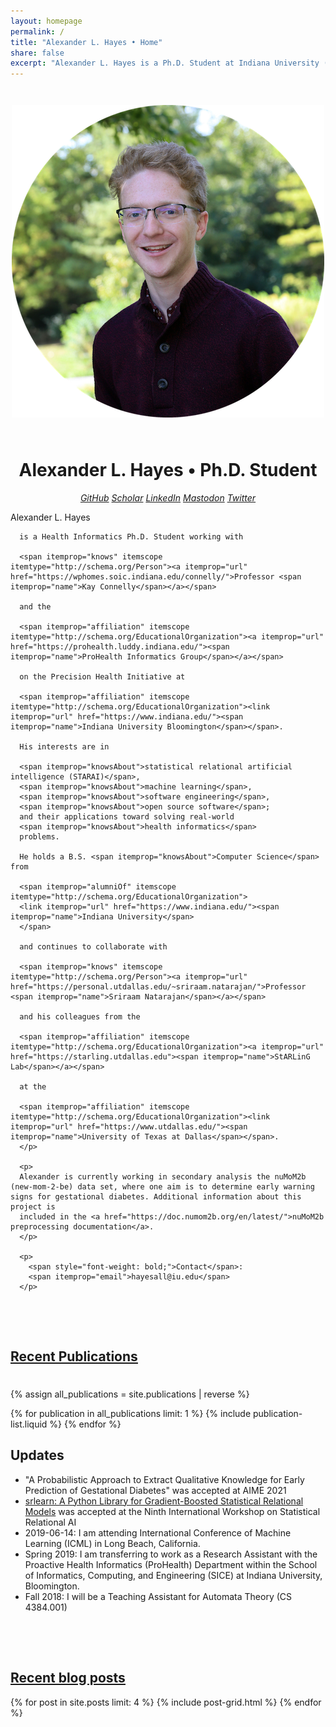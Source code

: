 ```yaml
---
layout: homepage
permalink: /
title: "Alexander L. Hayes • Home"
share: false
excerpt: "Alexander L. Hayes is a Ph.D. Student at Indiana University (IU) Bloomington studying Health Informatics."
---
```


<div itemscope itemtype="http://schema.org/Person">

  <div class="homepage-intro" style="align: center;">
    <img itemprop="image" src="/images/Alexander_Hayes.png" style="display: block; margin: auto; padding-top: 2em; padding-bottom: 2em;">
  </div>

  <div class="homepage-second">
    <center>
    <h1>Alexander L. Hayes • Ph.D. Student</h1>
    <link itemprop="url" href="https://hayesall.com">
    <a itemprop="sameAs" href="https://github.com/hayesall/" class="btn-social github"><i class="icons fa fa-github fa-2x"> GitHub</i></a>
    <a itemprop="sameAs" href="https://scholar.google.com/citations?user=eAys7JgAAAAJ&hl=en" class="btn-social twitter"><i class="icons ai ai-google-scholar ai-2x"> Scholar</i></a>
    <a itemprop="sameAs" href="https://www.linkedin.com/in/alexanderlhayes/" class="btn-social linkedin"><i class="icons fa fa-linkedin fa-2x"> LinkedIn</i></a>
    <a rel="me" href="https://vis.social/@hayesall" class="btn-social"><i class="icons fa fa-paint-brush fa-2x"> Mastodon</i></a>
    <a itemprop="sameAs" href="https://twitter.com/alexanderlhayes/" class="btn-social twitter"><i class="icons fa fa-twitter fa-2x"> Twitter</i></a>
    </center>
  </div>

  <div class="homepage-third">
    <p>
      <span itemprop="name">Alexander L. Hayes</span>

      is a Health Informatics Ph.D. Student working with

      <span itemprop="knows" itemscope itemtype="http://schema.org/Person"><a itemprop="url" href="https://wphomes.soic.indiana.edu/connelly/">Professor <span itemprop="name">Kay Connelly</span></a></span>

      and the

      <span itemprop="affiliation" itemscope itemtype="http://schema.org/EducationalOrganization"><a itemprop="url" href="https://prohealth.luddy.indiana.edu/"><span itemprop="name">ProHealth Informatics Group</span></a></span>

      on the Precision Health Initiative at

      <span itemprop="affiliation" itemscope itemtype="http://schema.org/EducationalOrganization"><link itemprop="url" href="https://www.indiana.edu/"><span itemprop="name">Indiana University Bloomington</span></span>.

      His interests are in

      <span itemprop="knowsAbout">statistical relational artificial intelligence (STARAI)</span>,
      <span itemprop="knowsAbout">machine learning</span>,
      <span itemprop="knowsAbout">software engineering</span>,
      <span itemprop="knowsAbout">open source software</span>;
      and their applications toward solving real-world
      <span itemprop="knowsAbout">health informatics</span>
      problems.

      He holds a B.S. <span itemprop="knowsAbout">Computer Science</span> from

      <span itemprop="alumniOf" itemscope itemtype="http://schema.org/EducationalOrganization">
      <link itemprop="url" href="https://www.indiana.edu/"><span itemprop="name">Indiana University</span>
      </span>

      and continues to collaborate with

      <span itemprop="knows" itemscope itemtype="http://schema.org/Person"><a itemprop="url" href="https://personal.utdallas.edu/~sriraam.natarajan/">Professor <span itemprop="name">Sriraam Natarajan</span></a></span>

      and his colleagues from the

      <span itemprop="affiliation" itemscope itemtype="http://schema.org/EducationalOrganization"><a itemprop="url" href="https://starling.utdallas.edu"><span itemprop="name">StARLinG Lab</span></a></span>

      at the

      <span itemprop="affiliation" itemscope itemtype="http://schema.org/EducationalOrganization"><link itemprop="url" href="https://www.utdallas.edu/"><span itemprop="name">University of Texas at Dallas</span></span>.
      </p>

      <p>
      Alexander is currently working in secondary analysis the nuMoM2b (new-mom-2-be) data set, where one aim is to determine early warning signs for gestational diabetes. Additional information about this project is
      included in the <a href="https://doc.numom2b.org/en/latest/">nuMoM2b preprocessing documentation</a>.
      </p>

      <p>
        <span style="font-weight: bold;">Contact</span>:
        <span itemprop="email">hayesall@iu.edu</span>
      </p>
  </div>
</div>

<div class="homepage-fourth">

<a href="{{ site.url }}/publications/"><h2 style="padding-bottom: 1em; padding-top: 3em; text-decoration: underline;">Recent Publications</h2></a>

{% assign all_publications = site.publications | reverse %}

{% for publication in all_publications limit: 1 %}
  {% include publication-list.liquid %}
{% endfor %}

<h2>Updates</h2>

<ul>
<li>"A Probabilistic Approach to Extract Qualitative Knowledge for Early Prediction of Gestational Diabetes" was accepted at AIME 2021</li>
<li><a href="https://github.com/hayesall/srlearn/">srlearn: A Python Library for Gradient-Boosted Statistical Relational Models</a> was accepted at the Ninth International Workshop on Statistical Relational AI</li>
<li>2019-06-14: I am attending International Conference of Machine Learning (ICML) in Long Beach, California.</li>
<li>Spring 2019: I am transferring to work as a Research Assistant with the Proactive Health Informatics (ProHealth) Department within the School of Informatics, Computing, and Engineering (SICE) at Indiana University, Bloomington.</li>
<li>Fall 2018: I will be a Teaching Assistant for Automata Theory (CS 4384.001)</li>
</ul>

<a href="{{ site.url }}/blog/"><h2 style="padding-top: 3em; text-decoration: underline;">Recent blog posts</h2></a>

<div class="tiles">
{% for post in site.posts limit: 4 %}
	{% include post-grid.html %}
{% endfor %}
</div><!-- /.tiles -->

</div>
